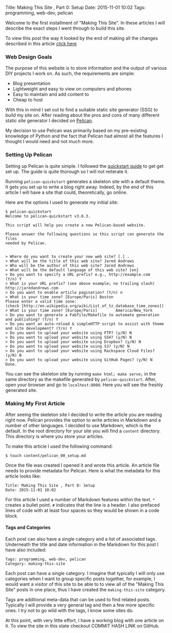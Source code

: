 Title: Making This Site , Part 0: Setup 
Date: 2015-11-01 10:02 
Tags: programming, web-dev, pelican

Welcome to the first installment of "Making This Site". In these articles I will describe the exact steps I went through to build this site. 

To view this post the way it looked by the end of making all the changes described in this article [click here]()

### Web Design Goals

The purpose of this website is to store information and the output of various DIY projects I work on. As such, the requirements are simple:

* Blog presentation
* Lightweight and easy to view on computers and phones
* Easy to maintain and add content to
* Cheap to host

With this in mind I set out to find a suitable static site generator (SSG) to build my site on. After reading about the pros and cons of many different static site generator I decided on [Pelican](http://docs.getpelican.com/en/3.6.3/index.html).

My decision to use Pelican was primarily based on my pre-existing knowledge of Python and the fact that Pelican had almost all the features I thought I would need and not much more.

### Setting Up Pelican

Setting up Pelican is quite simple. I followed the [quickstart guide](http://docs.getpelican.com/en/3.6.3/quickstart.html) to get get set up. The guide is quite thorough so I will not reiterate it.

Running ```pelican-quickstart``` generates a skeleton site with a default theme. It gets you set up to write a blog right away. Indeed, by the end of this article I will have a site that could, theoretically, go online.

Here are the options I used to generate my initial site:

    $ pelican-quickstart
    Welcome to pelican-quickstart v3.6.3.
    
    This script will help you create a new Pelican-based website.
    
    Please answer the following questions so this script can generate the files
    needed by Pelican.
    
    
    > Where do you want to create your new web site? [.] .
    > What will be the title of this web site? Jared Andrews
    > Who will be the author of this web site? Jared Andrews
    > What will be the default language of this web site? [en]
    > Do you want to specify a URL prefix? e.g., http://example.com   (Y/n) Y
    > What is your URL prefix? (see above example; no trailing slash) http://jaredandrews.com
    > Do you want to enable article pagination? (Y/n) n
	> What is your time zone? [Europe/Paris] Boston
    Please enter a valid time zone:
    (check [http://en.wikipedia.org/wiki/List_of_tz_database_time_zones])
    > What is your time zone? [Europe/Paris]        America/New_York
    > Do you want to generate a Fabfile/Makefile to automate generation and publishing? (Y/n) Y
    > Do you want an auto-reload & simpleHTTP script to assist with theme and site development? (Y/n) Y
    > Do you want to upload your website using FTP? (y/N) N
    > Do you want to upload your website using SSH? (y/N) N
    > Do you want to upload your website using Dropbox? (y/N) N
    > Do you want to upload your website using S3? (y/N) N
    > Do you want to upload your website using Rackspace Cloud Files? (y/N) N
    > Do you want to upload your website using GitHub Pages? (y/N) N
    Done.

You can see the skeleton site by running ```make html; make serve;``` in the same directory as the makefile generated by ```pelican-quickstart```. After, open your browser and go to ```localhost:8000```. Here you will see the freshly generated site.

### Making My First Article

After seeing the skeleton site I decided to write the article you are reading right now. Pelican provides the option to write articles in Markdown and a number of other languages. I decided to use Markdown, which is the default. In the root directory for your site you will find a ```content``` directory. This directory is where you store your articles.

To make this article I used the following command:

    $ touch content/pelican_00_setup.md

Once the file was created I opened it and wrote this article. An article file needs to provide metadata for Pelican. Here is what the metadata for this article looks like:

    Title: Making This Site , Part 0: Setup 
    Date: 2015-11-01 10:02

For this article I used a number of Markdown features within the
text. ```*``` creates a bullet point. ```#``` indicates that the line
is a header. I also prefaced lines of code with at least four spaces
so they would be shown in a code block.

#### Tags and Categories

Each post can also have a single category and a list of associated
tags. Underneath the title and date information in the Markdown for
this post I have also included:

    Tags: programming, web-dev, pelican
    Category: making-this-site

Each post can have a single category. I imagine that typically I will
only use categories when I want to group specific posts together, for
example, I would want a visitor of this site to be able to to view all
of the "Making This Site" posts in one place, thus I have created the
`making-this-site` category.

Tags are additional meta-data that can be used to find related
posts. Typically I will provide a very general tag and then a few more
specific ones. I try not to go wild with the tags, I know some sites
do.

At this point, with very little effort, I have a working blog with one article on it. To view the site in this state checkout COMMIT HASH LINK on GitHub.

